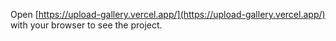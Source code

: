 


Open [https://upload-gallery.vercel.app/](https://upload-gallery.vercel.app/) with your browser to see the project.




